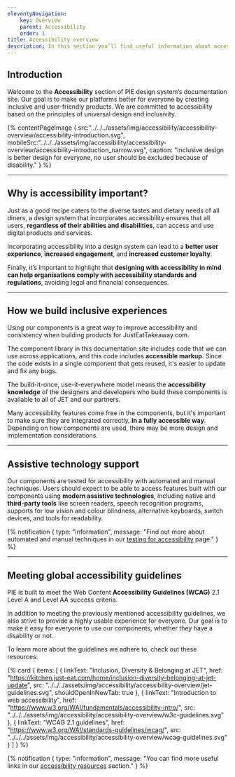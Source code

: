 ```yaml
---
eleventyNavigation:
    key: Overview
    parent: Accessibility
    order: 1
title: Accessibility overview
description: In this section you’ll find useful information about accessibility and why it is important at Just Eat Takeaway.com
---
```


## Introduction

Welcome to the **Accessibility** section of PIE design system’s documentation site. Our goal is to make our platforms better for everyone by creating inclusive and user-friendly products. We are committed to accessibility based on the principles of universal design and inclusivity.

{% contentPageImage {
    src:"../../../assets/img/accessibility/accessibility-overview/accessibility-introduction.svg",
    mobileSrc:"../../../assets/img/accessibility/accessibility-overview/accessibility-introduction_narrow.svg",
    caption: "Inclusive design is better design for everyone, no user should be excluded because of disability."
} %}

---

## Why is accessibility important?

Just as a good recipe caters to the diverse tastes and dietary needs of all diners, a design system that incorporates accessibility ensures that all users, **regardless of their abilities and disabilities**, can access and use digital products and services.

Incorporating accessibility into a design system can lead to a **better user experience**, **increased engagement**, and **increased customer loyalty**.

Finally, it’s important to highlight that **designing with accessibility in mind can help organisations comply with accessibility standards and regulations**, avoiding legal and financial consequences.

---

## How we build inclusive experiences

Using our components is a great way to improve accessibility and consistency when building products for JustEatTakeaway.com.

The component library in this documentation site includes code that we can use across applications, and this code includes **accessible markup**. Since the code exists in a single component that gets reused, it's easier to update and fix any bugs.

The build-it-once, use-it-everywhere model means the **accessibility knowledge** of the designers and developers who build these components is available to all of JET and our partners.

Many accessibility features come free in the components, but it's important to make sure they are integrated correctly, **in a fully accessible way**. Depending on how components are used, there may be more design and implementation considerations.


---

## Assistive technology support

Our components are tested for accessibility with automated and manual techniques. Users should expect to be able to access features built with our components using **modern assistive technologies**, including native and **third-party tools** like screen readers, speech recognition programs, supports for low vision and colour blindness, alternative keyboards, switch devices, and tools for readability.

{% notification {
  type: "information",
  message: "Find out more about automated and manual techniques in our [testing for accessibility](/accessibility/testing-for-accessibility) page."
} %}

---

## Meeting global accessibility guidelines

PIE is built to meet the Web Content **Accessibility Guidelines (WCAG)** 2.1 Level A and Level AA success criteria.

In addition to meeting the previously mentioned accessibility guidelines, we also strive to provide a highly usable experience for everyone. Our goal is to make it easy for everyone to use our components, whether they have a disability or not.

To learn more about the guidelines we adhere to, check out these resources:

{% card {
  items: [
        {
          linkText: "Inclusion, Diversity & Belonging at JET",
          href: "https://kitchen.just-eat.com/home/inclusion-diversity-belonging-at-jet-update",
          src: "../../../assets/img/accessibility/accessibility-overview/jet-guidelines.svg",
          shouldOpenInNewTab: true
        },
        {
          linkText: "Introduction to web accessibility",
          href: "https://www.w3.org/WAI/fundamentals/accessibility-intro/",
          src: "../../../assets/img/accessibility/accessibility-overview/w3c-guidelines.svg"
        },
        {
          linkText: "WCAG 2.1 guidelines",
          href: "https://www.w3.org/WAI/standards-guidelines/wcag/",
          src: "../../../assets/img/accessibility/accessibility-overview/wcag-guidelines.svg"
        }
    ]
} %}

{% notification {
  type: "information",
  message: "You can find more useful links in our [accessibility resources](/accessibility/resources) section."
} %}
